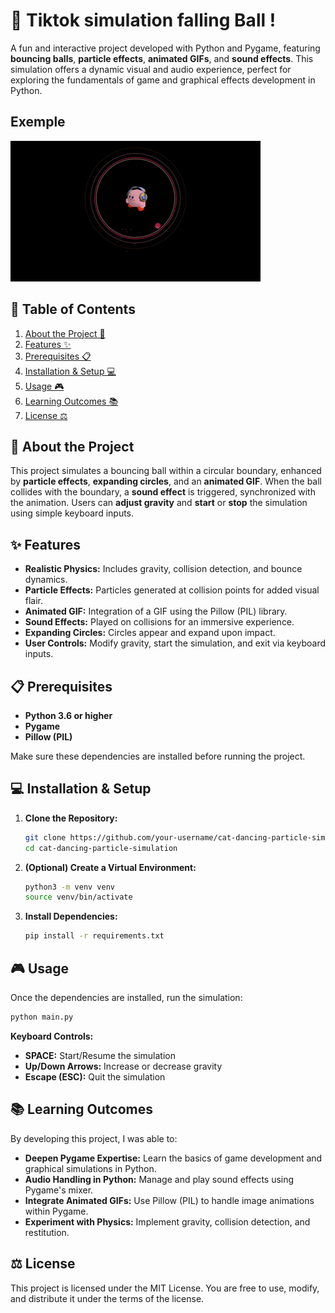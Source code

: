 
# 🎉 Tiktok simulation falling Ball !

A fun and interactive project developed with Python and Pygame, featuring **bouncing balls**, **particle effects**, **animated GIFs**, and **sound effects**. This simulation offers a dynamic visual and audio experience, perfect for exploring the fundamentals of game and graphical effects development in Python.

## Exemple
![exemple](assets/readme_exemple.gif)

## 📖 Table of Contents

1. [About the Project 🚀](#-about-the-project)
2. [Features ✨](#-features)
3. [Prerequisites 📋](#-prerequisites)
4. [Installation & Setup 💻](#-installation--setup)
5. [Usage 🎮](#-usage)
6. [Learning Outcomes 📚](#-learning-outcomes)
7. [License ⚖️](#-license)


## 🚀 About the Project

This project simulates a bouncing ball within a circular boundary, enhanced by **particle effects**, **expanding circles**, and an **animated GIF**. When the ball collides with the boundary, a **sound effect** is triggered, synchronized with the animation. Users can **adjust gravity** and **start** or **stop** the simulation using simple keyboard inputs.
## ✨ Features

- **Realistic Physics:** Includes gravity, collision detection, and bounce dynamics.  
- **Particle Effects:** Particles generated at collision points for added visual flair.  
- **Animated GIF:** Integration of a GIF using the Pillow (PIL) library.  
- **Sound Effects:** Played on collisions for an immersive experience.  
- **Expanding Circles:** Circles appear and expand upon impact.  
- **User Controls:** Modify gravity, start the simulation, and exit via keyboard inputs.
## 📋 Prerequisites

- **Python 3.6 or higher**  
- **Pygame**  
- **Pillow (PIL)**  

Make sure these dependencies are installed before running the project.

## 💻 Installation & Setup

1. **Clone the Repository:**
   ```bash
   git clone https://github.com/your-username/cat-dancing-particle-simulation.git
   cd cat-dancing-particle-simulation

2. **(Optional) Create a Virtual Environment:**
   ```bash
   python3 -m venv venv
   source venv/bin/activate
3. **Install Dependencies:**
   ```bash
   pip install -r requirements.txt
## 🎮 Usage

Once the dependencies are installed, run the simulation:
```bash
python main.py
```
**Keyboard Controls:**

- **SPACE:** Start/Resume the simulation
- **Up/Down Arrows:** Increase or decrease gravity  
- **Escape (ESC):** Quit the simulation
## 📚 Learning Outcomes
By developing this project, I was able to:
- **Deepen Pygame Expertise:** Learn the basics of game development and graphical simulations in Python.
- **Audio Handling in Python:** Manage and play sound effects using Pygame's mixer.
- **Integrate Animated GIFs:** Use Pillow (PIL) to handle image animations within Pygame.
- **Experiment with Physics:** Implement gravity, collision detection, and restitution.
## ⚖️ License
This project is licensed under the MIT License. You are free to use, modify, and distribute it under the terms of the license.